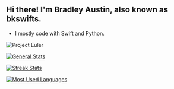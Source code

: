 ## Hi there! I'm Bradley Austin, also known as bkswifts.
- I mostly code with Swift and Python.

![Project Euler](https://projecteuler.net/profile/bradleythedeveloper.png)

[![General Stats](https://github-readme-stats.vercel.app/api?username=bkswifts&theme=tokyonight&show_icons=true&include_all_commits=true)](https://github.com/anuraghazra/github-readme-stats)

[![Streak Stats](https://streak-stats.demolab.com?user=bkswifts&theme=tokyonight-duo&include_all_commits=true)](https://git.io/streak-stats)

[![Most Used Languages](https://github-readme-stats.vercel.app/api/top-langs/?username=bkswifts&theme=tokyonight&layout=compact)](https://github.com/anuraghazra/github-readme-stats)

